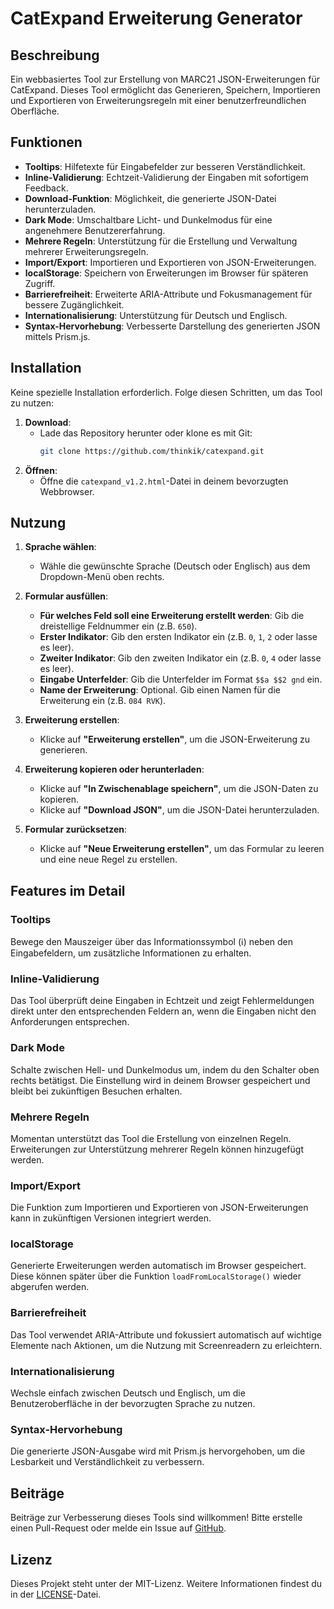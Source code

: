 # CatExpand Erweiterung Generator

## Beschreibung

Ein webbasiertes Tool zur Erstellung von MARC21 JSON-Erweiterungen für CatExpand. Dieses Tool ermöglicht das Generieren, Speichern, Importieren und Exportieren von Erweiterungsregeln mit einer benutzerfreundlichen Oberfläche.

## Funktionen

- **Tooltips**: Hilfetexte für Eingabefelder zur besseren Verständlichkeit.
- **Inline-Validierung**: Echtzeit-Validierung der Eingaben mit sofortigem Feedback.
- **Download-Funktion**: Möglichkeit, die generierte JSON-Datei herunterzuladen.
- **Dark Mode**: Umschaltbare Licht- und Dunkelmodus für eine angenehmere Benutzererfahrung.
- **Mehrere Regeln**: Unterstützung für die Erstellung und Verwaltung mehrerer Erweiterungsregeln.
- **Import/Export**: Importieren und Exportieren von JSON-Erweiterungen.
- **localStorage**: Speichern von Erweiterungen im Browser für späteren Zugriff.
- **Barrierefreiheit**: Erweiterte ARIA-Attribute und Fokusmanagement für bessere Zugänglichkeit.
- **Internationalisierung**: Unterstützung für Deutsch und Englisch.
- **Syntax-Hervorhebung**: Verbesserte Darstellung des generierten JSON mittels Prism.js.

## Installation

Keine spezielle Installation erforderlich. Folge diesen Schritten, um das Tool zu nutzen:

1. **Download**:
   - Lade das Repository herunter oder klone es mit Git:
     ```bash
     git clone https://github.com/thinkik/catexpand.git
     ```
2. **Öffnen**:
   - Öffne die `catexpand_v1.2.html`-Datei in deinem bevorzugten Webbrowser.

## Nutzung

1. **Sprache wählen**:
   - Wähle die gewünschte Sprache (Deutsch oder Englisch) aus dem Dropdown-Menü oben rechts.

2. **Formular ausfüllen**:
   - **Für welches Feld soll eine Erweiterung erstellt werden**: Gib die dreistellige Feldnummer ein (z.B. `650`).
   - **Erster Indikator**: Gib den ersten Indikator ein (z.B. `0`, `1`, `2` oder lasse es leer).
   - **Zweiter Indikator**: Gib den zweiten Indikator ein (z.B. `0`, `4` oder lasse es leer).
   - **Eingabe Unterfelder**: Gib die Unterfelder im Format `$$a $$2 gnd` ein.
   - **Name der Erweiterung**: Optional. Gib einen Namen für die Erweiterung ein (z.B. `084 RVK`).

3. **Erweiterung erstellen**:
   - Klicke auf **"Erweiterung erstellen"**, um die JSON-Erweiterung zu generieren.

4. **Erweiterung kopieren oder herunterladen**:
   - Klicke auf **"In Zwischenablage speichern"**, um die JSON-Daten zu kopieren.
   - Klicke auf **"Download JSON"**, um die JSON-Datei herunterzuladen.

5. **Formular zurücksetzen**:
   - Klicke auf **"Neue Erweiterung erstellen"**, um das Formular zu leeren und eine neue Regel zu erstellen.

## Features im Detail

### Tooltips
Bewege den Mauszeiger über das Informationssymbol (ℹ️) neben den Eingabefeldern, um zusätzliche Informationen zu erhalten.

### Inline-Validierung
Das Tool überprüft deine Eingaben in Echtzeit und zeigt Fehlermeldungen direkt unter den entsprechenden Feldern an, wenn die Eingaben nicht den Anforderungen entsprechen.

### Dark Mode
Schalte zwischen Hell- und Dunkelmodus um, indem du den Schalter oben rechts betätigst. Die Einstellung wird in deinem Browser gespeichert und bleibt bei zukünftigen Besuchen erhalten.

### Mehrere Regeln
Momentan unterstützt das Tool die Erstellung von einzelnen Regeln. Erweiterungen zur Unterstützung mehrerer Regeln können hinzugefügt werden.

### Import/Export
Die Funktion zum Importieren und Exportieren von JSON-Erweiterungen kann in zukünftigen Versionen integriert werden.

### localStorage
Generierte Erweiterungen werden automatisch im Browser gespeichert. Diese können später über die Funktion `loadFromLocalStorage()` wieder abgerufen werden.

### Barrierefreiheit
Das Tool verwendet ARIA-Attribute und fokussiert automatisch auf wichtige Elemente nach Aktionen, um die Nutzung mit Screenreadern zu erleichtern.

### Internationalisierung
Wechsle einfach zwischen Deutsch und Englisch, um die Benutzeroberfläche in der bevorzugten Sprache zu nutzen.

### Syntax-Hervorhebung
Die generierte JSON-Ausgabe wird mit Prism.js hervorgehoben, um die Lesbarkeit und Verständlichkeit zu verbessern.

## Beiträge

Beiträge zur Verbesserung dieses Tools sind willkommen! Bitte erstelle einen Pull-Request oder melde ein Issue auf [GitHub](https://github.com/dein-benutzername/catexpand).

## Lizenz

Dieses Projekt steht unter der MIT-Lizenz. Weitere Informationen findest du in der [LICENSE](LICENSE)-Datei.

